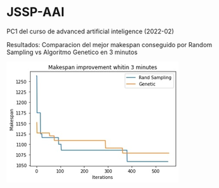 # JSSP-AAI
PC1 del curso de advanced artificial inteligence (2022-02)

Resultados: Comparacion del mejor makespan conseguido por Random Sampling vs Algoritmo Genetico en 3 minutos

![alt text](https://raw.githubusercontent.com/SebsPER/JSSP-AAI/main/rand_gen.jpg)
